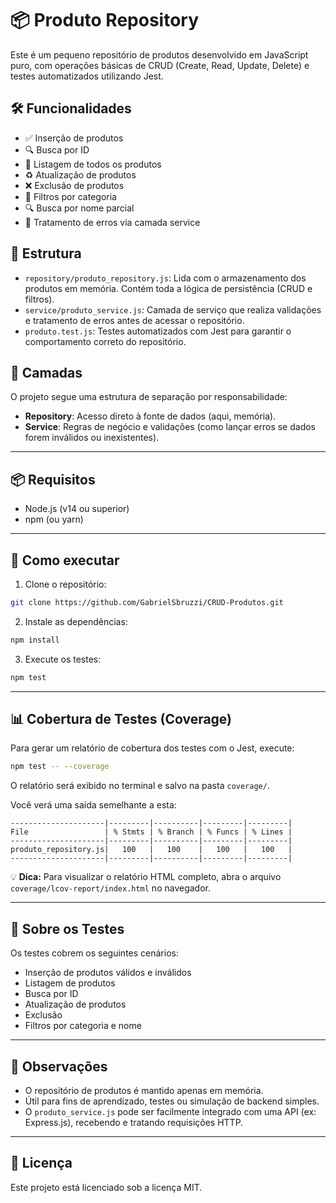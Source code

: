 # 📦 Produto Repository

Este é um pequeno repositório de produtos desenvolvido em JavaScript puro, com operações básicas de CRUD (Create, Read, Update, Delete) e testes automatizados utilizando Jest.

## 🛠️ Funcionalidades

- ✅ Inserção de produtos
- 🔍 Busca por ID
- 📜 Listagem de todos os produtos
- ♻️ Atualização de produtos
- ❌ Exclusão de produtos
- 🔎 Filtros por categoria
- 🔍 Busca por nome parcial
- 📄 Tratamento de erros via camada service

## 📁 Estrutura

- `repository/produto_repository.js`: Lida com o armazenamento dos produtos em memória. Contém toda a lógica de persistência (CRUD e filtros).
- `service/produto_service.js`: Camada de serviço que realiza validações e tratamento de erros antes de acessar o repositório.
- `produto.test.js`: Testes automatizados com Jest para garantir o comportamento correto do repositório.

## 🧱 Camadas

O projeto segue uma estrutura de separação por responsabilidade:

- **Repository**: Acesso direto à fonte de dados (aqui, memória).
- **Service**: Regras de negócio e validações (como lançar erros se dados forem inválidos ou inexistentes).

---

## 📦 Requisitos

- Node.js (v14 ou superior)
- npm (ou yarn)

---

## 🚀 Como executar

1. Clone o repositório:

```bash
git clone https://github.com/GabrielSbruzzi/CRUD-Produtos.git
```

2. Instale as dependências:

```bash
npm install
```

3. Execute os testes:

```bash
npm test
```

---

## 📊 Cobertura de Testes (Coverage)

Para gerar um relatório de cobertura dos testes com o Jest, execute:

```bash
npm test -- --coverage
```

O relatório será exibido no terminal e salvo na pasta `coverage/`.

Você verá uma saída semelhante a esta:

```
---------------------|---------|----------|---------|---------|
File                 | % Stmts | % Branch | % Funcs | % Lines |
---------------------|---------|----------|---------|---------|
produto_repository.js|   100   |   100    |   100   |   100   |
---------------------|---------|----------|---------|---------|
```

💡 **Dica:** Para visualizar o relatório HTML completo, abra o arquivo `coverage/lcov-report/index.html` no navegador.

---

## 🧪 Sobre os Testes

Os testes cobrem os seguintes cenários:

- Inserção de produtos válidos e inválidos
- Listagem de produtos
- Busca por ID
- Atualização de produtos
- Exclusão
- Filtros por categoria e nome

---

## 📌 Observações

- O repositório de produtos é mantido apenas em memória.
- Útil para fins de aprendizado, testes ou simulação de backend simples.
- O `produto_service.js` pode ser facilmente integrado com uma API (ex: Express.js), recebendo e tratando requisições HTTP.

---

## 📝 Licença

Este projeto está licenciado sob a licença MIT.
